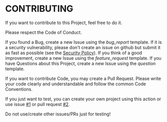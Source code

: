 # CONTRIBUTING
If you want to contribute to this Project, feel free to do it.

Please respect the Code of Conduct.

If you found a Bug, create a new Issue using the *bug_report* template.
If it is a security vulnerability, please don't create an issue on github but submit it as fast as possible (see the [Security Policy](https://github.com/danthe1st/Actions-Command-System/blob/master/.github/SECURITY.md)).
If you think of a good improvement, create a new Issue using the *feature_request* template.
If you have Questions about this Project, create a new Issue using the *question* template.

If you want to contribute Code, you may create a Pull Request.
Please write your code clearly and understandable and follow the common Code Conventions.

If you just want to test, you can create your own project using this action or use issue [#1](https://github.com/danthe1st/ActionsTest/issues/1) or pull request [#2](https://github.com/danthe1st/ActionsTest/pull/2).

Do not use/create other issues/PRs just for testing!
